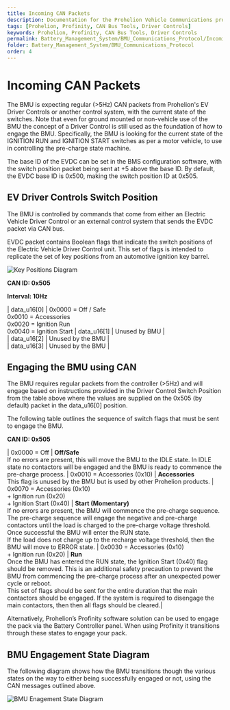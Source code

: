 ```yaml
---
title: Incoming CAN Packets
description: Documentation for the Prohelion Vehicle Communications protocol
tags: [Prohelion, Profinity, CAN Bus Tools, Driver Controls]
keywords: Prohelion, Profinity, CAN Bus Tools, Driver Controls
permalink: Battery_Management_System/BMU_Communications_Protocol/Incoming_CAN_packets.html
folder: Battery_Management_System/BMU_Communications_Protocol
order: 4
---
```


# Incoming CAN Packets

The BMU is expecting regular (>5Hz) CAN packets from Prohelion's EV Driver Controls or another control system, with the current state of the switches.  Note that even for ground mounted or non-vehicle use of the BMU the concept of a Driver Control is still used as the foundation of how to engage the BMU. Specifically, the BMU is looking for the current state of the IGNITION RUN and IGNITION START switches as per a motor vehicle, to use in controlling the pre-charge state machine.  

The base ID of the EVDC can be set in the BMS configuration software, with the switch position packet being sent at +5 above the base ID.  By default, the EVDC base ID is 0x500, making the switch position ID at 0x505.

## EV Driver Controls Switch Position

The BMU is controlled by commands that come from either an Electric Vehicle Driver Control or an external control system that sends the EVDC packet via CAN bus.

EVDC packet contains Boolean flags that indicate the switch positions of the Electric Vehicle Driver Control unit. This set of flags is intended to replicate the set of key positions from an automotive ignition key barrel. 

![Key Positions Diagram]({{site.dox.baseurl}}/images/BMU_Communications_Protocol/EV_Driver_CSP.png)

<strong>CAN ID: 0x505 </strong>

<strong>Interval: 10Hz</strong>

| data_u16[0] | 0x0000 = Off / Safe<br>0x0010 = Accessories<br>0x0020 = Ignition Run<br>0x0040 = Ignition Start
| data_u16[1] | Unused by BMU |          
| data_u16[2] | Unused by the BMU |     
| data_u16[3] | Unused by the BMU |    

## Engaging the BMU using CAN

The BMU requires regular packets from the controller (>5Hz) and will engage based on instructions provided in the Driver Control Switch Position from the table above where the values are supplied on the 0x505 (by default) packet in the data_u16[0] position.

The following table outlines the sequence of switch flags that must be sent to engage the BMU.

<strong>CAN ID: 0x505</strong>

| 0x0000 = Off | <strong>Off/Safe</strong><br>If no errors are present, this will move the BMU to the IDLE state. In IDLE state no contactors will be engaged and the BMU is ready to commence the pre-charge process. 
| 0x0010 = Accessories (0x10) | <strong>Accessories</strong><br>This flag is unused by the BMU but is used by other Prohelion products. 
| 0x0070 = Accessories (0x10)<br> + Ignition run (0x20)<br> + Ignition Start (0x40) | <strong>Start (Momentary) </strong><br>If no errors are present, the BMU will commence the pre-charge sequence. The pre-charge sequence will engage the negative and pre-charge contactors until the load is charged to the pre-charge voltage threshold. Once successful the BMU will enter the RUN state. <br>If the load does not charge up to the recharge voltage threshold, then the BMU will move to ERROR state.
| 0x0030 = Accessories (0x10)<br> + Ignition run (0x20) | <strong> Run</strong><br>Once the BMU has entered the RUN state, the Ignition Start (0x40) flag should be removed. This is an additional safety precaution to prevent the BMU from commencing the pre-charge process after an unexpected power cycle or reboot.<br>This set of flags should be sent for the entire duration that the main contactors should be engaged. If the system is required to disengage the main contactors, then then all flags should be cleared.|

Alternatively, Prohelion’s Profinity software solution can be used to engage the pack via the Battery Controller panel.  When using Profinity it transitions through these states to engage your pack.

## BMU Engagement State Diagram 

The following diagram shows how the BMU transitions though the various states on the way to either being successfully engaged or not, using the CAN messages outlined above.

![BMU Enagement State Diagram]({{site.dox.baseurl}}/images/BMU_Communications_Protocol/BMU_Engagement_State_Diagram.png)